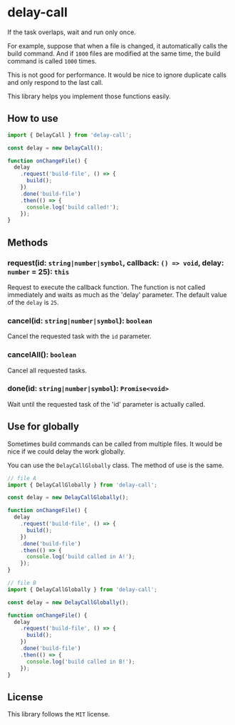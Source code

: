 # delay-call

If the task overlaps, wait and run only once.

For example, suppose that when a file is changed, it automatically calls the build command.
And if `1000` files are modified at the same time, the build command is called `1000` times.

This is not good for performance.
It would be nice to ignore duplicate calls and only respond to the last call.

This library helps you implement those functions easily.

## How to use

```javascript
import { DelayCall } from 'delay-call';

const delay = new DelayCall();

function onChangeFile() {
  delay
    .request('build-file', () => {
      build();
    })
    .done('build-file')
    .then(() => {
      console.log('build called!');
    });
}
```

## Methods

### request(id: `string|number|symbol`, callback: `() => void`, delay: `number` = 25): `this`

Request to execute the callback function. The function is not called immediately and waits as much as the 'delay' parameter. The default value of the `delay` is `25`.

### cancel(id: `string|number|symbol`): `boolean`

Cancel the requested task with the `id` parameter.

### cancelAll(): `boolean`

Cancel all requested tasks.

### done(id: `string|number|symbol`): `Promise<void>`

Wait until the requested task of the 'id' parameter is actually called.

## Use for globally

Sometimes build commands can be called from multiple files. It would be nice if we could delay the work globally.

You can use the `DelayCallGlobally` class. The method of use is the same.

```javascript
// file A
import { DelayCallGlobally } from 'delay-call';

const delay = new DelayCallGlobally();

function onChangeFile() {
  delay
    .request('build-file', () => {
      build();
    })
    .done('build-file')
    .then(() => {
      console.log('build called in A!');
    });
}

// file B
import { DelayCallGlobally } from 'delay-call';

const delay = new DelayCallGlobally();

function onChangeFile() {
  delay
    .request('build-file', () => {
      build();
    })
    .done('build-file')
    .then(() => {
      console.log('build called in B!');
    });
}
```

## License

This library follows the `MIT` license.
